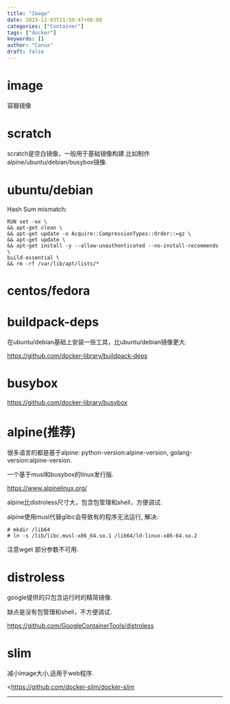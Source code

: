 ```yaml
---
title: "Image"
date: 2019-12-03T21:50:47+08:00
categories: ["Container"]
tags: ["docker"]
keywords: []
author: "Canux"
draft: false
---
```


# image

容器镜像

# scratch

scratch是空白镜像，一般用于基础镜像构建.比如制作alpine/ubuntu/debian/busybox镜像.

# ubuntu/debian

Hash Sum mismatch:

    RUN set -ex \
    && apt-get clean \
    && apt-get update -o Acquire::CompressionTypes::Order::=gz \
    && apt-get update \
    && apt-get install -y --allow-unauthenticated --no-install-recommends \
    build-essential \
    && rm -rf /var/lib/apt/lists/*

# centos/fedora

# buildpack-deps

在ubuntu/debian基础上安装一些工具，比ubuntu/debian镜像更大.

<https://github.com/docker-library/buildpack-deps>

# busybox

<https://github.com/docker-library/busybox>

# alpine(推荐)

很多语言的都是基于alpine: python-version:alpine-version, golang-version:alpine-version.

一个基于musl和busybox的linux发行版.

<https://www.alpinelinux.org/>

alpine比distroless尺寸大，包含包管理和shell，方便调试.

alpine使用musl代替glibc会导致有的程序无法运行, 解决:

    # mkdir /lib64
    # ln -s /lib/libc.musl-x86_64.so.1 /lib64/ld-linux-x86-64.so.2

注意wget 部分参数不可用.

# distroless

google提供的只包含运行时的精简镜像.

缺点是没有包管理和shell，不方便调试.

<https://github.com/GoogleContainerTools/distroless>

# slim

减小image大小,适用于web程序.

<https://github.com/docker-slim/docker-slim

***

